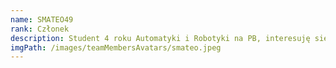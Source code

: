 ```yaml
---
name: SMATEO49
rank: Członek
description: Student 4 roku Automatyki i Robotyki na PB, interesuję się lotnictwem i techniką wojskową w wolnym czasie poznaję tajniki kodzenia
imgPath: /images/teamMembersAvatars/smateo.jpeg
---
```

